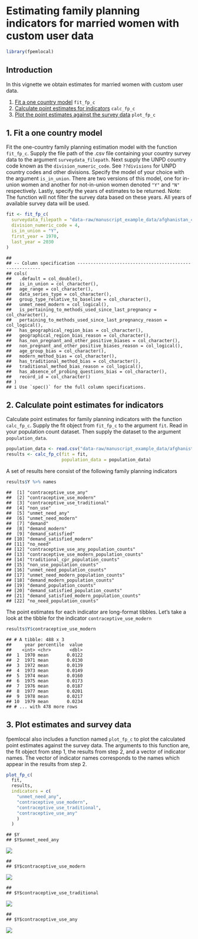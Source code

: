 Estimating family planning indicators for married women with custom user
data
================

``` r
library(fpemlocal)
```

## Introduction

In this vignette we obtain estimates for married women with custom user
data.

1.  [Fit a one country model](#fit) `fit_fp_c`
2.  [Calculate point estimates for indicators](#results) `calc_fp_c`
3.  [Plot the point estimates against the survey data](#plot)
    `plot_fp_c`

## <a name="fit"></a>

## 1\. Fit a one country model

Fit the one-country family planning estimation model with the function
`fit_fp_c`. Supply the file path of the .csv file containing your
country survey data to the argument `surveydata_filepath`. Next supply
the UNPD country code known as the `division_numeric_code`. See
`??divisions` for UNPD country codes and other divisions. Specify the
model of your choice with the argument `is_in_union`. There are two
versions of this model, one for in-union women and another for
not-in-union women denoted `"Y"` and `"N"` respectively. Lastly, specify
the years of estimates to be returned. Note: The function will not
filter the survey data based on these years. All years of available
survey data will be used.

``` r
fit <- fit_fp_c(
  surveydata_filepath = "data-raw/manuscript_example_data/afghanistan_4_married_example.csv",
  division_numeric_code = 4,
  is_in_union = "Y",
  first_year = 1970,
  last_year = 2030
)
```

    ## 
    ## -- Column specification --------------------------------------------------------
    ## cols(
    ##   .default = col_double(),
    ##   is_in_union = col_character(),
    ##   age_range = col_character(),
    ##   data_series_type = col_character(),
    ##   group_type_relative_to_baseline = col_character(),
    ##   unmet_need_modern = col_logical(),
    ##   is_pertaining_to_methods_used_since_last_pregnancy = col_character(),
    ##   pertaining_to_methods_used_since_last_pregnancy_reason = col_logical(),
    ##   has_geographical_region_bias = col_character(),
    ##   geographical_region_bias_reason = col_character(),
    ##   has_non_pregnant_and_other_positive_biases = col_character(),
    ##   non_pregnant_and_other_positive_biases_reason = col_logical(),
    ##   age_group_bias = col_character(),
    ##   modern_method_bias = col_character(),
    ##   has_traditional_method_bias = col_character(),
    ##   traditional_method_bias_reason = col_logical(),
    ##   has_absence_of_probing_questions_bias = col_character(),
    ##   record_id = col_character()
    ## )
    ## i Use `spec()` for the full column specifications.

## <a name="results"></a>

## 2\. Calculate point estimates for indicators

Calculate point estimates for family planning indicators with the
function `calc_fp_c`. Supply the fit object from `fit_fp_c` to the
argument `fit`. Read in your population count dataset. Then supply the
dataset to the argument `population_data`.

``` r
population_data <- read.csv("data-raw/manuscript_example_data/afghanistan_4_married_popdata_example.csv")
results <- calc_fp_c(fit = fit,
                     population_data = population_data)
```

A set of results here consist of the following family planning
indicators

``` r
results$Y %>% names
```

    ##  [1] "contraceptive_use_any"                     
    ##  [2] "contraceptive_use_modern"                  
    ##  [3] "contraceptive_use_traditional"             
    ##  [4] "non_use"                                   
    ##  [5] "unmet_need_any"                            
    ##  [6] "unmet_need_modern"                         
    ##  [7] "demand"                                    
    ##  [8] "demand_modern"                             
    ##  [9] "demand_satisfied"                          
    ## [10] "demand_satisfied_modern"                   
    ## [11] "no_need"                                   
    ## [12] "contraceptive_use_any_population_counts"   
    ## [13] "contraceptive_use_modern_population_counts"
    ## [14] "traditional_cpr_population_counts"         
    ## [15] "non_use_population_counts"                 
    ## [16] "unmet_need_population_counts"              
    ## [17] "unmet_need_modern_population_counts"       
    ## [18] "demand_modern_population_counts"           
    ## [19] "demand_population_counts"                  
    ## [20] "demand_satisfied_population_counts"        
    ## [21] "demand_satisfied_modern_population_counts" 
    ## [22] "no_need_population_counts"

The point estimates for each indicator are long-format tibbles. Let’s
take a look at the tibble for the indicator `contraceptive_use_modern`

``` r
results$Y$contraceptive_use_modern
```

    ## # A tibble: 488 x 3
    ##     year percentile  value
    ##    <int> <chr>       <dbl>
    ##  1  1970 mean       0.0122
    ##  2  1971 mean       0.0130
    ##  3  1972 mean       0.0139
    ##  4  1973 mean       0.0149
    ##  5  1974 mean       0.0160
    ##  6  1975 mean       0.0173
    ##  7  1976 mean       0.0187
    ##  8  1977 mean       0.0201
    ##  9  1978 mean       0.0217
    ## 10  1979 mean       0.0234
    ## # ... with 478 more rows

## <a name="plot"></a>

## 3\. Plot estimates and survey data

fpemlocal also includes a function named `plot_fp_c` to plot the
calculated point estimates against the survey data. The arguments to
this function are, the fit object from step 1, the results from step 2,
and a vector of indicator names. The vector of indicator names
corresponds to the names which appear in the results from step 2.

``` r
plot_fp_c(
  fit,
  results,
  indicators = c(
    "unmet_need_any",
    "contraceptive_use_modern",
    "contraceptive_use_traditional",
    "contraceptive_use_any"
    )
  )
```

    ## $Y
    ## $Y$unmet_need_any

![](in_union_women_from_custom_data_files/figure-gfm/unnamed-chunk-6-1.png)<!-- -->

    ## 
    ## $Y$contraceptive_use_modern

![](in_union_women_from_custom_data_files/figure-gfm/unnamed-chunk-6-2.png)<!-- -->

    ## 
    ## $Y$contraceptive_use_traditional

![](in_union_women_from_custom_data_files/figure-gfm/unnamed-chunk-6-3.png)<!-- -->

    ## 
    ## $Y$contraceptive_use_any

![](in_union_women_from_custom_data_files/figure-gfm/unnamed-chunk-6-4.png)<!-- -->
